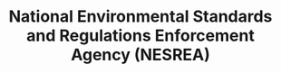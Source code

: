 ---
title: National Environmental Standards and Regulations Enforcement Agency (NESREA)
details: |-
    The Council collaborates with NESREA to ensure safe destruction of seized goods. Both institutions also collaborate on the development of relevant regulations.
---